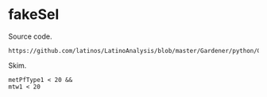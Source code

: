 fakeSel
====

Source code.

    https://github.com/latinos/LatinoAnalysis/blob/master/Gardener/python/Gardener_cfg.py

Skim.

    metPfType1 < 20 &&
    mtw1 < 20
